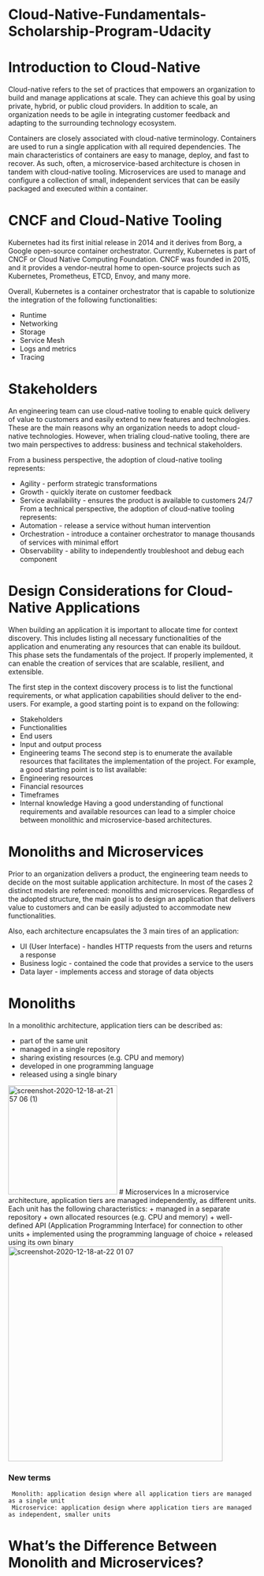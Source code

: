 # Cloud-Native-Fundamentals-Scholarship-Program-Udacity


# Introduction to Cloud-Native
Cloud-native refers to the set of practices that empowers an organization to build and manage applications at scale. They can achieve this goal by using private, hybrid, or public cloud providers. In addition to scale, an organization needs to be agile in integrating customer feedback and adapting to the surrounding technology ecosystem.

Containers are closely associated with cloud-native terminology. Containers are used to run a single application with all required dependencies. The main characteristics of containers are easy to manage, deploy, and fast to recover. As such, often, a microservice-based architecture is chosen in tandem with cloud-native tooling. Microservices are used to manage and configure a collection of small, independent services that can be easily packaged and executed within a container.

# CNCF and Cloud-Native Tooling
Kubernetes had its first initial release in 2014 and it derives from Borg, a Google open-source container orchestrator. Currently, Kubernetes is part of CNCF or Cloud Native Computing Foundation. CNCF was founded in 2015, and it provides a vendor-neutral home to open-source projects such as Kubernetes, Prometheus, ETCD, Envoy, and many more.

Overall, Kubernetes is a container orchestrator that is capable to solutionize the integration of the following functionalities:
+ Runtime
+ Networking
+ Storage
+ Service Mesh
+ Logs and metrics
+ Tracing
# Stakeholders
An engineering team can use cloud-native tooling to enable quick delivery of value to customers and easily extend to new features and technologies. These are the main reasons why an organization needs to adopt cloud-native technologies. However, when trialing cloud-native tooling, there are two main perspectives to address: business and technical stakeholders.

From a business perspective, the adoption of cloud-native tooling represents:
+ Agility - perform strategic transformations
+ Growth - quickly iterate on customer feedback
+ Service availability - ensures the product is available to customers 24/7
From a technical perspective, the adoption of cloud-native tooling represents:
+ Automation - release a service without human intervention
+ Orchestration - introduce a container orchestrator to manage thousands of services with minimal effort
+ Observability - ability to independently troubleshoot and debug each component

# Design Considerations for Cloud-Native Applications
When building an application it is important to allocate time for context discovery. This includes listing all necessary functionalities of the application and enumerating any resources that can enable its buildout. This phase sets the fundamentals of the project. If properly implemented, it can enable the creation of services that are scalable, resilient, and extensible.

The first step in the context discovery process is to list the functional requirements, or what application capabilities should deliver to the end-users. For example, a good starting point is to expand on the following:
+ Stakeholders
+ Functionalities
+ End users
+ Input and output process
+ Engineering teams
The second step is to enumerate the available resources that facilitates the implementation of the project. For example, a good starting point is to list available:
+ Engineering resources
+ Financial resources
+ Timeframes
+ Internal knowledge
Having a good understanding of functional requirements and available resources can lead to a simpler choice between monolithic and microservice-based architectures.

# Monoliths and Microservices
Prior to an organization delivers a product, the engineering team needs to decide on the most suitable application architecture. In most of the cases 2 distinct models are referenced: monoliths and microservices. Regardless of the adopted structure, the main goal is to design an application that delivers value to customers and can be easily adjusted to accommodate new functionalities.

Also, each architecture encapsulates the 3 main tires of an application:
+ UI (User Interface) - handles HTTP requests from the users and returns a response
+ Business logic - contained the code that provides a service to the users
+ Data layer - implements access and storage of data objects
# Monoliths
In a monolithic architecture, application tiers can be described as:
+ part of the same unit
+ managed in a single repository
+ sharing existing resources (e.g. CPU and memory)
+ developed in one programming language
+ released using a single binary
<img width="221" alt="screenshot-2020-12-18-at-21 57 06 (1)" src="https://user-images.githubusercontent.com/71343747/123580484-8e58a480-d7f7-11eb-8122-2a7c93ef4975.png">
# Microservices
In a microservice architecture, application tiers are managed independently, as different units. Each unit has the following characteristics:
+ managed in a separate repository
+ own allocated resources (e.g. CPU and memory)
+ well-defined API (Application Programming Interface) for connection to other units
+ implemented using the programming language of choice
+ released using its own binary
<img width="435" alt="screenshot-2020-12-18-at-22 01 07" src="https://user-images.githubusercontent.com/71343747/123580522-a5979200-d7f7-11eb-8669-642a562a97d0.png">

  ### New terms
     Monolith: application design where all application tiers are managed as a single unit
     Microservice: application design where application tiers are managed as independent, smaller units
     
     
 
 # What’s the Difference Between Monolith and Microservices?
 
